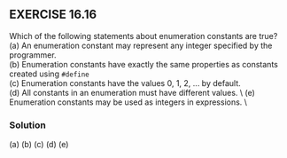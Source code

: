 ## EXERCISE 16.16
Which of the following statements about enumeration constants are true? \
(a) An enumeration constant may represent any integer specified by the programmer. \
(b) Enumeration constants have exactly the same properties as constants created using `#define` \
(c) Enumeration constants have the values 0, 1, 2, ... by default. \
(d) All constants in an enumeration must have different values. \ 
(e) Enumeration constants may be used as integers in expressions. \

### Solution
(a)
(b)
(c)
(d)
(e)
